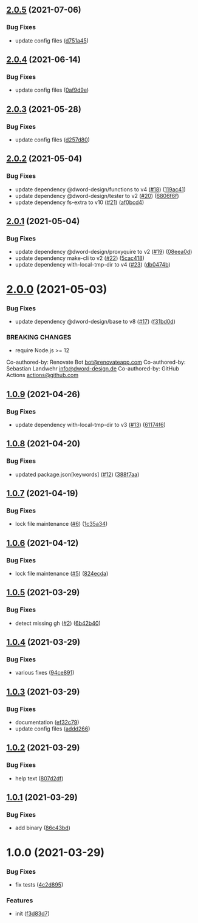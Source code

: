 ## [2.0.5](https://github.com/dword-design/gh-repo-clone-all/compare/v2.0.4...v2.0.5) (2021-07-06)


### Bug Fixes

* update config files ([d751a45](https://github.com/dword-design/gh-repo-clone-all/commit/d751a45047acdbce0d5bbe9423fca1fb93d73763))

## [2.0.4](https://github.com/dword-design/gh-repo-clone-all/compare/v2.0.3...v2.0.4) (2021-06-14)


### Bug Fixes

* update config files ([0af9d9e](https://github.com/dword-design/gh-repo-clone-all/commit/0af9d9e5c881e05a2b1d4503e96946d3e0b0cda2))

## [2.0.3](https://github.com/dword-design/gh-repo-clone-all/compare/v2.0.2...v2.0.3) (2021-05-28)


### Bug Fixes

* update config files ([d257d80](https://github.com/dword-design/gh-repo-clone-all/commit/d257d8016697f23e5688a590ac181385dc1643f9))

## [2.0.2](https://github.com/dword-design/gh-repo-clone-all/compare/v2.0.1...v2.0.2) (2021-05-04)


### Bug Fixes

* update dependency @dword-design/functions to v4 ([#18](https://github.com/dword-design/gh-repo-clone-all/issues/18)) ([119ac41](https://github.com/dword-design/gh-repo-clone-all/commit/119ac4150716a0de800899261ea13a8037b7a739))
* update dependency @dword-design/tester to v2 ([#20](https://github.com/dword-design/gh-repo-clone-all/issues/20)) ([6806f6f](https://github.com/dword-design/gh-repo-clone-all/commit/6806f6fef4d0b9ae4de67dc1f3c686ba28c410c6))
* update dependency fs-extra to v10 ([#21](https://github.com/dword-design/gh-repo-clone-all/issues/21)) ([af0bcd4](https://github.com/dword-design/gh-repo-clone-all/commit/af0bcd4fadcb7d60cd4b42194fb59f4e971c8aad))

## [2.0.1](https://github.com/dword-design/gh-repo-clone-all/compare/v2.0.0...v2.0.1) (2021-05-04)


### Bug Fixes

* update dependency @dword-design/proxyquire to v2 ([#19](https://github.com/dword-design/gh-repo-clone-all/issues/19)) ([08eea0d](https://github.com/dword-design/gh-repo-clone-all/commit/08eea0ddf34e4478f35d129298431d4fbc020480))
* update dependency make-cli to v2 ([#22](https://github.com/dword-design/gh-repo-clone-all/issues/22)) ([5cac418](https://github.com/dword-design/gh-repo-clone-all/commit/5cac4187d2109ce65a43e2a7361f33c88a5771ae))
* update dependency with-local-tmp-dir to v4 ([#23](https://github.com/dword-design/gh-repo-clone-all/issues/23)) ([db0474b](https://github.com/dword-design/gh-repo-clone-all/commit/db0474b26f3d01cee3e35e0624327b5b6664907c))

# [2.0.0](https://github.com/dword-design/gh-repo-clone-all/compare/v1.0.9...v2.0.0) (2021-05-03)


### Bug Fixes

* update dependency @dword-design/base to v8 ([#17](https://github.com/dword-design/gh-repo-clone-all/issues/17)) ([f31bd0d](https://github.com/dword-design/gh-repo-clone-all/commit/f31bd0d1f80bd0829efee4f5cbbb0d2ee9de2ef2))


### BREAKING CHANGES

* require Node.js >= 12

Co-authored-by: Renovate Bot <bot@renovateapp.com>
Co-authored-by: Sebastian Landwehr <info@dword-design.de>
Co-authored-by: GitHub Actions <actions@github.com>

## [1.0.9](https://github.com/dword-design/gh-repo-clone-all/compare/v1.0.8...v1.0.9) (2021-04-26)


### Bug Fixes

* update dependency with-local-tmp-dir to v3 ([#13](https://github.com/dword-design/gh-repo-clone-all/issues/13)) ([61174f6](https://github.com/dword-design/gh-repo-clone-all/commit/61174f659b389f0e0ed77e15f9850c89825ab7c0))

## [1.0.8](https://github.com/dword-design/gh-repo-clone-all/compare/v1.0.7...v1.0.8) (2021-04-20)


### Bug Fixes

* updated package.json[keywords] ([#12](https://github.com/dword-design/gh-repo-clone-all/issues/12)) ([388f7aa](https://github.com/dword-design/gh-repo-clone-all/commit/388f7aa499bbbf939c0ee4f7d56185412d83e17b))

## [1.0.7](https://github.com/dword-design/gh-repo-clone-all/compare/v1.0.6...v1.0.7) (2021-04-19)


### Bug Fixes

* lock file maintenance ([#6](https://github.com/dword-design/gh-repo-clone-all/issues/6)) ([1c35a34](https://github.com/dword-design/gh-repo-clone-all/commit/1c35a34000003880da328f102ba0d5cd5c17e36e))

## [1.0.6](https://github.com/dword-design/gh-repo-clone-all/compare/v1.0.5...v1.0.6) (2021-04-12)


### Bug Fixes

* lock file maintenance ([#5](https://github.com/dword-design/gh-repo-clone-all/issues/5)) ([824ecda](https://github.com/dword-design/gh-repo-clone-all/commit/824ecda0e86854c15ec7e6d4e35e5653beedc092))

## [1.0.5](https://github.com/dword-design/gh-repo-clone-all/compare/v1.0.4...v1.0.5) (2021-03-29)


### Bug Fixes

* detect missing gh ([#2](https://github.com/dword-design/gh-repo-clone-all/issues/2)) ([6b42b40](https://github.com/dword-design/gh-repo-clone-all/commit/6b42b402982cbe5086f70bf1bec23af7f349c568))

## [1.0.4](https://github.com/dword-design/gh-repo-clone-all/compare/v1.0.3...v1.0.4) (2021-03-29)


### Bug Fixes

* various fixes ([94ce891](https://github.com/dword-design/gh-repo-clone-all/commit/94ce8919719316894a2a3ed2422b27d2753debf7))

## [1.0.3](https://github.com/dword-design/gh-repo-clone-all/compare/v1.0.2...v1.0.3) (2021-03-29)


### Bug Fixes

* documentation ([ef32c79](https://github.com/dword-design/gh-repo-clone-all/commit/ef32c79ea2b1edb82579969bc90d436f1c1af50d))
* update config files ([addd266](https://github.com/dword-design/gh-repo-clone-all/commit/addd266a9e2261e10ce905a2ea4d37c2a669d1a6))

## [1.0.2](https://github.com/dword-design/gh-repo-clone-all/compare/v1.0.1...v1.0.2) (2021-03-29)


### Bug Fixes

* help text ([807d2df](https://github.com/dword-design/gh-repo-clone-all/commit/807d2dffea00643968177106a084cafc6d17f8c8))

## [1.0.1](https://github.com/dword-design/gh-repo-clone-all/compare/v1.0.0...v1.0.1) (2021-03-29)


### Bug Fixes

* add binary ([86c43bd](https://github.com/dword-design/gh-repo-clone-all/commit/86c43bd9a395940aa60cd09651f53a304d795a55))

# 1.0.0 (2021-03-29)


### Bug Fixes

* fix tests ([4c2d895](https://github.com/dword-design/gh-repo-clone-all/commit/4c2d8957c517c35e5b1693b25734741773e5bd6f))


### Features

* init ([f3d83d7](https://github.com/dword-design/gh-repo-clone-all/commit/f3d83d7d2370fa5f93c8b48b149c9c8bfc893898))
